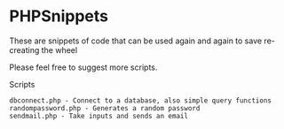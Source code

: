 PHPSnippets
===========

These are snippets of code that can be used again and again to save re-creating the wheel

Please feel free to suggest more scripts.

Scripts
	
	dbconnect.php - Connect to a database, also simple query functions
	randompassword.php - Generates a random password
	sendmail.php - Take inputs and sends an email
